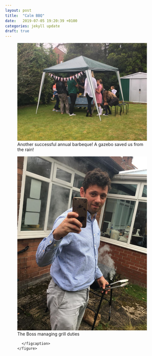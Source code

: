 ```yaml
---
layout: post
title:  "Calm BBQ"
date:   2019-07-05 19:20:39 +0100
categories: jekyll update
draft: true
---
```


<div class="row">

  <div class="col-lg-6">
    <figure class="figure">
      <img src="/assets/post/bbq.jpeg" class="figure-img img-fluid rounded" alt="...">
      <figcaption class="figure-caption text-center">
          Another successful annual barbeque! A gazebo saved us from the rain!
      </figcaption>
    </figure>
  </div>

  <div class="col-lg-6">
    <figure class="figure">
      <img src="/assets/post/ccbbq.jpeg" class="figure-img img-fluid rounded" alt="...">
      <figcaption class="figure-caption text-center">
          The Boss managing grill duties

      </figcaption>
    </figure>
  </div>



</div>
